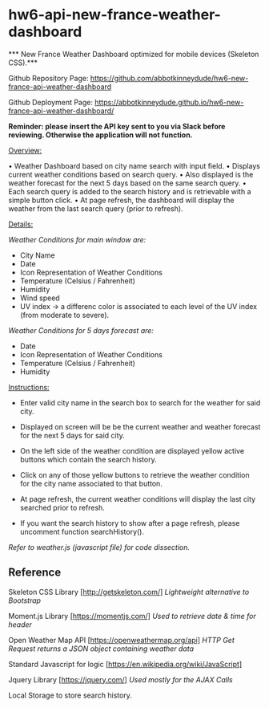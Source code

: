 # hw6-api-new-france-weather-dashboard
*** New France Weather Dashboard optimized for mobile devices (Skeleton CSS).***

Github Repository Page: https://github.com/abbotkinneydude/hw6-new-france-api-weather-dashboard

Github Deployment Page: https://abbotkinneydude.github.io/hw6-new-france-api-weather-dashboard/

**Reminder: please insert the API key sent to you via Slack before reviewing. Otherwise the application will not function.**


<u>Overview:</u>

• Weather Dashboard based on city name search with input field.
• Displays current weather conditions based on search query.
• Also displayed is the weather forecast for the next 5 days based on the same search query.
• Each search query is added to the search history and is retrievable with a simple button click.
• At page refresh, the dashboard will display the weather from the last search query (prior to refresh).


<u>Details:</u>

<i>Weather Conditions for main window are:</i><br />
<ul>
<li>City Name</li>
<li>Date</li>
<li>Icon Representation of Weather Conditions</li>
<li>Temperature (Celsius / Fahrenheit)</li>
<li>Humidity</li>
<li>Wind speed</li>
<li>UV index -> a differenc color is associated to each level of the UV index (from moderate to severe).</li>
</ul>

<i>Weather Conditions for 5 days forecast are:</i><br />
<ul>
<li>Date</li>
<li>Icon Representation of Weather Conditions</li>
<li>Temperature (Celsius / Fahrenheit)</li>
<li>Humidity</li>
</ul>


<u>Instructions:</u>

- Enter valid city name in the search box to search for the weather for said city.

- Displayed on screen will be be the current weather and weather forecast for the next 5 days for said city.

- On the left side of the weather condition are displayed yellow active buttons which contain the search history.

- Click on any of those yellow buttons to retrieve the weather condition for the city name associated to that button.

- At page refresh, the current weather conditions will display the last city searched prior to refresh.

- If you want the search history to show after a page refresh, please uncomment function searchHistory().


*Refer to weather.js (javascript file) for code dissection.*

## Reference

Skeleton CSS Library [http://getskeleton.com/] *Lightweight alternative to Bootstrap*

Moment.js Library [https://momentjs.com/] *Used to retrieve date & time for header*

Open Weather Map API [https://openweathermap.org/api] *HTTP Get Request returns a JSON object containing weather data*

Standard Javascript for logic [https://en.wikipedia.org/wiki/JavaScript]

Jquery Library [https://jquery.com/] *Used mostly for the AJAX Calls*

Local Storage to store search history.